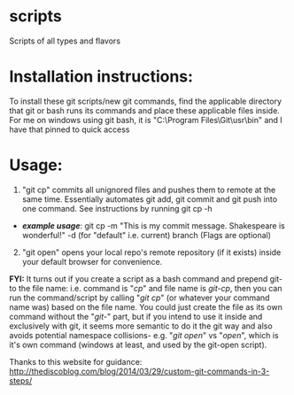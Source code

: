 # scripts
Scripts of all types and flavors

# Installation instructions: 
To install these git scripts/new git commands, find the applicable directory that git or bash runs its commands and place these applicable files inside. For me on windows using git bash, it is "C:\Program Files\Git\usr\bin" and I have that pinned to quick access

# Usage:
1. "git cp" commits all unignored files and pushes them to remote at the same time. Essentially automates git add, git commit and git push into one command. See instructions by running git cp -h
* ***example usage***: git cp -m "This is my commit message. Shakespeare is wonderful!" -d (for "default" i.e. current) branch 
(Flags are optional)
2. "git open" opens your local repo's remote repository (if it exists) inside your default browser for convenience.

**FYI:** It turns out if you create a script as a bash command and prepend git- to the file name: i.e. command is "_cp_" and file name is _git-cp_, then you can run the command/script by calling "_git cp_" (or whatever your command name was) based on the file name. You could just create the file as its own command without the "_git-_" part, but if you intend to use it inside and exclusively with git, it seems more semantic to do it the git way and also avoids potential namespace collisions- e.g. "_git open_" vs "_open_", which is it's own command (windows at least, and used by the git-open script). 

Thanks to this website for guidance:
http://thediscoblog.com/blog/2014/03/29/custom-git-commands-in-3-steps/
